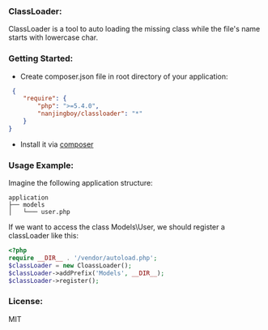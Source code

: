 ### ClassLoader:

ClassLoader is a tool to auto loading the missing class while the file's name starts with lowercase char.

### Getting Started:

* Create composer.json file in root directory of  your application:

```json
 {
    "require": {
        "php": ">=5.4.0",
        "nanjingboy/classloader": "*"
    }
}
```
* Install it via [composer](https://getcomposer.org/doc/00-intro.md)


### Usage Example:
Imagine the following application structure:

```
application
├── models
│   └─── user.php
```

If we want to access the class  Models\User, we should register a classLoader like this:

```php
<?php
require __DIR__ . '/vendor/autoload.php';
$classLoader = new CloassLoader();
$classLoader->addPrefix('Models', __DIR__);
$classLoader->register();
```

### License:
MIT